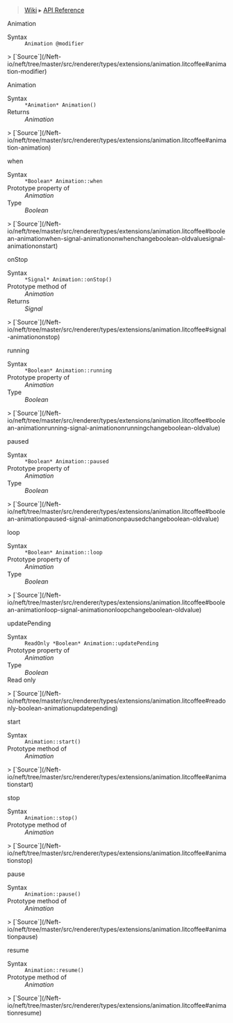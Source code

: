 > [Wiki](Home) ▸ [API Reference](API-Reference)

Animation
<dl><dt>Syntax</dt><dd><code>Animation @modifier</code></dd></dl>
> [`Source`](/Neft-io/neft/tree/master/src/renderer/types/extensions/animation.litcoffee#animation-modifier)

Animation
<dl><dt>Syntax</dt><dd><code>&#x2A;Animation&#x2A; Animation()</code></dd><dt>Returns</dt><dd><i>Animation</i></dd></dl>
> [`Source`](/Neft-io/neft/tree/master/src/renderer/types/extensions/animation.litcoffee#animation-animation)

when
<dl><dt>Syntax</dt><dd><code>&#x2A;Boolean&#x2A; Animation::when</code></dd><dt>Prototype property of</dt><dd><i>Animation</i></dd><dt>Type</dt><dd><i>Boolean</i></dd></dl>
> [`Source`](/Neft-io/neft/tree/master/src/renderer/types/extensions/animation.litcoffee#boolean-animationwhen-signal-animationonwhenchangeboolean-oldvaluesignal-animationonstart)

onStop
<dl><dt>Syntax</dt><dd><code>&#x2A;Signal&#x2A; Animation::onStop()</code></dd><dt>Prototype method of</dt><dd><i>Animation</i></dd><dt>Returns</dt><dd><i>Signal</i></dd></dl>
> [`Source`](/Neft-io/neft/tree/master/src/renderer/types/extensions/animation.litcoffee#signal-animationonstop)

running
<dl><dt>Syntax</dt><dd><code>&#x2A;Boolean&#x2A; Animation::running</code></dd><dt>Prototype property of</dt><dd><i>Animation</i></dd><dt>Type</dt><dd><i>Boolean</i></dd></dl>
> [`Source`](/Neft-io/neft/tree/master/src/renderer/types/extensions/animation.litcoffee#boolean-animationrunning-signal-animationonrunningchangeboolean-oldvalue)

paused
<dl><dt>Syntax</dt><dd><code>&#x2A;Boolean&#x2A; Animation::paused</code></dd><dt>Prototype property of</dt><dd><i>Animation</i></dd><dt>Type</dt><dd><i>Boolean</i></dd></dl>
> [`Source`](/Neft-io/neft/tree/master/src/renderer/types/extensions/animation.litcoffee#boolean-animationpaused-signal-animationonpausedchangeboolean-oldvalue)

loop
<dl><dt>Syntax</dt><dd><code>&#x2A;Boolean&#x2A; Animation::loop</code></dd><dt>Prototype property of</dt><dd><i>Animation</i></dd><dt>Type</dt><dd><i>Boolean</i></dd></dl>
> [`Source`](/Neft-io/neft/tree/master/src/renderer/types/extensions/animation.litcoffee#boolean-animationloop-signal-animationonloopchangeboolean-oldvalue)

updatePending
<dl><dt>Syntax</dt><dd><code>ReadOnly &#x2A;Boolean&#x2A; Animation::updatePending</code></dd><dt>Prototype property of</dt><dd><i>Animation</i></dd><dt>Type</dt><dd><i>Boolean</i></dd><dt>Read only</dt></dl>
> [`Source`](/Neft-io/neft/tree/master/src/renderer/types/extensions/animation.litcoffee#readonly-boolean-animationupdatepending)

start
<dl><dt>Syntax</dt><dd><code>Animation::start()</code></dd><dt>Prototype method of</dt><dd><i>Animation</i></dd></dl>
> [`Source`](/Neft-io/neft/tree/master/src/renderer/types/extensions/animation.litcoffee#animationstart)

stop
<dl><dt>Syntax</dt><dd><code>Animation::stop()</code></dd><dt>Prototype method of</dt><dd><i>Animation</i></dd></dl>
> [`Source`](/Neft-io/neft/tree/master/src/renderer/types/extensions/animation.litcoffee#animationstop)

pause
<dl><dt>Syntax</dt><dd><code>Animation::pause()</code></dd><dt>Prototype method of</dt><dd><i>Animation</i></dd></dl>
> [`Source`](/Neft-io/neft/tree/master/src/renderer/types/extensions/animation.litcoffee#animationpause)

resume
<dl><dt>Syntax</dt><dd><code>Animation::resume()</code></dd><dt>Prototype method of</dt><dd><i>Animation</i></dd></dl>
> [`Source`](/Neft-io/neft/tree/master/src/renderer/types/extensions/animation.litcoffee#animationresume)


